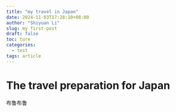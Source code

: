 ```yaml
---
title: "my travel in Japan"
date: 2024-11-03T17:28:10+08:00
author: "Shiyuan Li"
slug: my first-post
draft: false
toc: ture
categories:
  - test
tags: article
---
```

# The travel preparation for Japan
布鲁布鲁